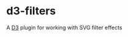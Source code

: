 d3-filters
==========

A [D3][D3] plugin for working with SVG filter effects

[D3]: http://d3js.org
